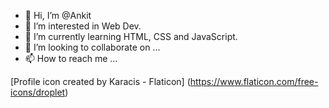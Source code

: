 - 👋 Hi, I’m @Ankit
- 👀 I’m interested in Web Dev.
- 🌱 I’m currently learning HTML, CSS and JavaScript.
- 💞️ I’m looking to collaborate on ...
- 📫 How to reach me ...

<!---
Ank1x/Ank1x is a ✨ special ✨ repository because its `README.md` (this file) appears on your GitHub profile.
You can click the Preview link to take a look at your changes.
--->



[Profile icon created by Karacis - Flaticon] (https://www.flaticon.com/free-icons/droplet) 
